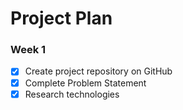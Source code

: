 # Project Plan

### Week 1
- [X] Create project repository on GitHub
- [X] Complete Problem Statement
- [X] Research technologies
